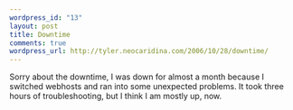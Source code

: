 ```yaml
--- 
wordpress_id: "13"
layout: post
title: Downtime
comments: true
wordpress_url: http://tyler.neocaridina.com/2006/10/28/downtime/
---
```

Sorry about the downtime, I was down for almost a month because I switched webhosts and ran into some unexpected problems.  It took three hours of troubleshooting, but I think I am mostly up, now.
